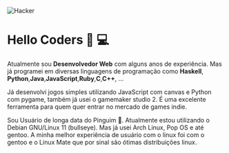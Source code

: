 ![Hacker](https://dc704.4shared.com/img/hWulWWoeku/s24/18a4c432b28/Hack?async&rand=0.3807641506356083)

# Hello Coders 👋 💻

Atualmente sou **Desenvolvedor Web** com alguns anos de experiência.
Mas já programei em diversas linguagens de programação como **Haskell**,
**Python**,**Java**,**JavaScript**,**Ruby**,**C**,**C++**, ...

Já desenvolvi jogos simples utilizando JavaScript com canvas e Python com pygame,
também já usei o gamemaker studio 2. É uma excelente ferramenta para quem quer 
entrar no mercado de games indie.

Sou Usuário de longa data do Pinguim 🐧. 
Atualmente estou utilizando o Debian GNU/Linux 11 (bullseye).
Mas já usei Arch Linux, Pop OS e até gentoo. A minha melhor 
experiência de usuário com o linux foi com o gentoo e o Linux Mate
que por sinal são ótimas distribuições linux.



